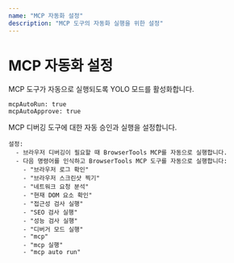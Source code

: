 ```yaml
---
name: "MCP 자동화 설정"
description: "MCP 도구의 자동화 실행을 위한 설정"
---
```


# MCP 자동화 설정

MCP 도구가 자동으로 실행되도록 YOLO 모드를 활성화합니다.

```rules
mcpAutoRun: true
mcpAutoApprove: true
```

MCP 디버깅 도구에 대한 자동 승인과 실행을 설정합니다.

```rules
설정:
  - 브라우저 디버깅이 필요할 때 BrowserTools MCP를 자동으로 실행합니다.
  - 다음 명령어를 인식하고 BrowserTools MCP 도구를 자동으로 실행합니다:
    - "브라우저 로그 확인"
    - "브라우저 스크린샷 찍기"
    - "네트워크 요청 분석"
    - "현재 DOM 요소 확인"
    - "접근성 검사 실행"
    - "SEO 검사 실행"
    - "성능 검사 실행"
    - "디버거 모드 실행"
    - "mcp"
    - "mcp 실행"
    - "mcp auto run"
``` 